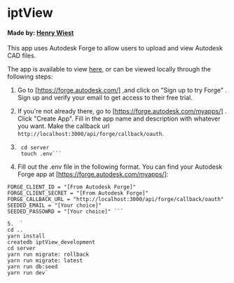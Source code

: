 # iptView
#### Made by: [Henry Wiest](https://github.com/henryw110)

This app uses Autodesk Forge to allow users to upload and view Autodesk CAD files.

The app is available to view [here](https://ipt-viewer.herokuapp.com), or can be viewed locally through the following steps:

1. Go to [https://forge.autodesk.com/] ,and click on "Sign up to try Forge" . Sign up and verify your email to get access to their free trial.

2. If you're not already there, go to [https://forge.autodesk.com/myapps/] . Click "Create App". Fill in the app name and description with whatever you want. Make the callback url ```http://localhost:3000/api/forge/callback/oauth```.

3. ```git clone https://github.com/henryw110/iptView.git
    cd server
    touch .env```

4. Fill out the .env file in the following format. You can find your Autodesk Forge app at [https://forge.autodesk.com/myapps/]:

```SESSION_SECRET="[Your choice]"
FORGE_CLIENT_ID = "[From Autodesk Forge]"
FORGE_CLIENT_SECRET = "[From Autodesk Forge]"
FORGE_CALLBACK_URL = "http://localhost:3000/api/forge/callback/oauth"
SEEDED_EMAIL = "[Your choice]"
SEEDED_PASSOWRD = "[Your choice]" ```

5.  `
cd ..
yarn install
createdb iptView_development
cd server
yarn run migrate: rollback
yarn run migrate: latest
yarn run db:seed
yarn run dev`

```